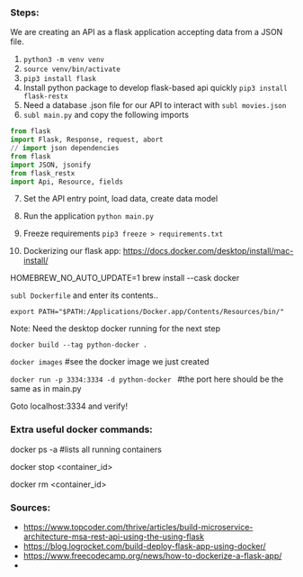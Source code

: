 ### Steps:

We are creating an API as a flask application accepting data from a JSON file. 

1. ```python3 -m venv venv```
2. ```source venv/bin/activate```
3. ```pip3 install flask```
4. Install python package to develop flask-based api quickly ```pip3 install flask-restx```
5. Need a database .json file for our API to interact with ```subl movies.json```
6. ```subl main.py``` and copy the following imports
```python
from flask
import Flask, Response, request, abort
// import json dependencies
from flask
import JSON, jsonify
from flask_restx
import Api, Resource, fields
```
7. Set the API entry point, load data, create data model 
8. Run the application ```python main.py```
9. Freeze requirements ```pip3 freeze > requirements.txt```

10. Dockerizing our flask app:
https://docs.docker.com/desktop/install/mac-install/

HOMEBREW_NO_AUTO_UPDATE=1 brew install --cask docker 


```subl Dockerfile``` and enter its contents..

```export PATH="$PATH:/Applications/Docker.app/Contents/Resources/bin/"```

Note: Need the desktop docker running for the next step 

```docker build --tag python-docker .```

```docker images``` #see the docker image we just created

```docker run -p 3334:3334 -d python-docker ``` #the port here should be the same as in main.py

Goto localhost:3334 and verify!

### Extra useful docker commands:
docker ps -a #lists all running containers

docker stop <container_id>

docker rm <container_id>



### Sources:
- https://www.topcoder.com/thrive/articles/build-microservice-architecture-msa-rest-api-using-the-using-flask 
- https://blog.logrocket.com/build-deploy-flask-app-using-docker/ 
- https://www.freecodecamp.org/news/how-to-dockerize-a-flask-app/ 
- 
